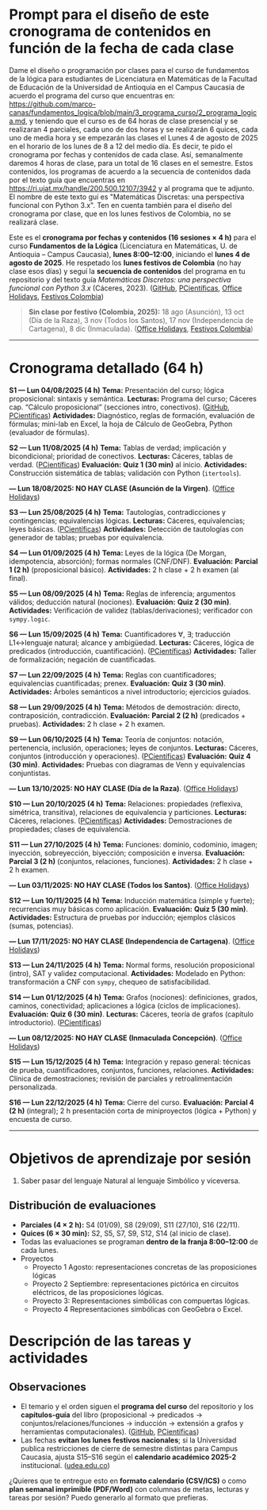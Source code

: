 # Prompt para el diseño de este cronograma de contenidos en función de la fecha de cada clase  

Dame el diseño o programación por clases para el curso de fundamentos de la lógica para estudiantes de Licenciatura en Matemáticas de la Facultad de Educación de la Universidad de Antioquia en el Campus Caucasia de acuerdo el programa del curso que encuentras en: https://github.com/marco-canas/fundamentos_logica/blob/main/3_programa_curso/2_programa_logica.md, y teniendo que el curso es de 64 horas de clase presencial y se realizaran 4 parciales, cada uno de dos horas y se realizarán 6 quices, cada uno de media hora y se empezarán las clases el Lunes 4 de agosto de 2025 en el horario de los lunes de 8 a 12 del medio día. Es decir, te pido el cronograma por fechas y contenidos de cada clase. Así, semanalmente daremos 4 horas de clase, para un total de 16 clases en el semestre. Estos contenidos, los programas de acuerdo a la secuencia de contenidos dada por el texto guía que encuentras en https://ri.ujat.mx/handle/200.500.12107/3942 y al programa que te adjunto. El nombre de este texto guí es "Matemáticas Discretas: una perspectiva funcional con Python 3.x". Ten en cuenta también para el diseño del cronograma por clase, que en los lunes festivos de Colombia, no se realizará clase.   



Este es el **cronograma por fechas y contenidos (16 sesiones × 4 h)** para el curso **Fundamentos de la Lógica** (Licenciatura en Matemáticas, U. de Antioquia – Campus Caucasia), **lunes 8:00–12:00**, iniciando el **lunes 4 de agosto de 2025**. He respetado los **lunes festivos de Colombia** (no hay clase esos días) y seguí la **secuencia de contenidos** del programa en tu repositorio y del texto guía *Matemáticas Discretas: una perspectiva funcional con Python 3.x* (Cáceres, 2023). ([GitHub][1], [PCientíficas][2], [Office Holidays][3], [Festivos Colombia][4])

> **Sin clase por festivo (Colombia, 2025):** 18 ago (Asunción), 13 oct (Día de la Raza), 3 nov (Todos los Santos), 17 nov (Independencia de Cartagena), 8 dic (Inmaculada). ([Office Holidays][3], [Festivos Colombia][4])

---

# Cronograma detallado (64 h)

**S1 — Lun 04/08/2025 (4 h)**
**Tema:** Presentación del curso; lógica proposicional: sintaxis y semántica.
**Lecturas:** Programa del curso; Cáceres cap. “Cálculo proposicional” (secciones intro, conectivos). ([GitHub][1], [PCientíficas][2])
**Actividades:** Diagnóstico, reglas de formación, evaluación de fórmulas; mini-lab en Excel, la hoja de Cálculo de GeoGebra, Python (evaluador de fórmulas).

**S2 — Lun 11/08/2025 (4 h)**
**Tema:** Tablas de verdad; implicación y bicondicional; prioridad de conectivos.
**Lecturas:** Cáceres, tablas de verdad. ([PCientíficas][2])
**Evaluación:** **Quiz 1 (30 min)** al inicio.
**Actividades:** Construcción sistemática de tablas; validación con Python (`itertools`).

**— Lun 18/08/2025: NO HAY CLASE (Asunción de la Virgen)**. ([Office Holidays][3])

**S3 — Lun 25/08/2025 (4 h)**
**Tema:** Tautologías, contradicciones y contingencias; equivalencias lógicas.
**Lecturas:** Cáceres, equivalencias; leyes básicas. ([PCientíficas][2])
**Actividades:** Detección de tautologías con generador de tablas; pruebas por equivalencia.

**S4 — Lun 01/09/2025 (4 h)**
**Tema:** Leyes de la lógica (De Morgan, idempotencia, absorción); formas normales (CNF/DNF).
**Evaluación:** **Parcial 1 (2 h)** (proposicional básico).
**Actividades:** 2 h clase + 2 h examen (al final).

**S5 — Lun 08/09/2025 (4 h)**
**Tema:** Reglas de inferencia; argumentos válidos; deducción natural (nociones).
**Evaluación:** **Quiz 2 (30 min)**.
**Actividades:** Verificación de validez (tablas/derivaciones); verificador con `sympy.logic`.

**S6 — Lun 15/09/2025 (4 h)**
**Tema:** Cuantificadores ∀, ∃; traducción L1↔lenguaje natural; alcance y ambigüedad.
**Lecturas:** Cáceres, lógica de predicados (introducción, cuantificación). ([PCientíficas][2])
**Actividades:** Taller de formalización; negación de cuantificadas.

**S7 — Lun 22/09/2025 (4 h)**
**Tema:** Reglas con cuantificadores; equivalencias cuantificadas; prenex.
**Evaluación:** **Quiz 3 (30 min)**.
**Actividades:** Árboles semánticos a nivel introductorio; ejercicios guiados.

**S8 — Lun 29/09/2025 (4 h)**
**Tema:** Métodos de demostración: directo, contraposición, contradicción.
**Evaluación:** **Parcial 2 (2 h)** (predicados + pruebas).
**Actividades:** 2 h clase + 2 h examen.

**S9 — Lun 06/10/2025 (4 h)**
**Tema:** Teoría de conjuntos: notación, pertenencia, inclusión, operaciones; leyes de conjuntos.
**Lecturas:** Cáceres, conjuntos (introducción y operaciones). ([PCientíficas][2])
**Evaluación:** **Quiz 4 (30 min)**.
**Actividades:** Pruebas con diagramas de Venn y equivalencias conjuntistas.

**— Lun 13/10/2025: NO HAY CLASE (Día de la Raza)**. ([Office Holidays][3])

**S10 — Lun 20/10/2025 (4 h)**
**Tema:** Relaciones: propiedades (reflexiva, simétrica, transitiva), relaciones de equivalencia y particiones.
**Lecturas:** Cáceres, relaciones. ([PCientíficas][2])
**Actividades:** Demostraciones de propiedades; clases de equivalencia.

**S11 — Lun 27/10/2025 (4 h)**
**Tema:** Funciones: dominio, codominio, imagen; inyección, sobreyección, biyección; composición e inversa.
**Evaluación:** **Parcial 3 (2 h)** (conjuntos, relaciones, funciones).
**Actividades:** 2 h clase + 2 h examen.

**— Lun 03/11/2025: NO HAY CLASE (Todos los Santos)**. ([Office Holidays][3])

**S12 — Lun 10/11/2025 (4 h)**
**Tema:** Inducción matemática (simple y fuerte); recurrencias muy básicas como aplicación.
**Evaluación:** **Quiz 5 (30 min)**.
**Actividades:** Estructura de pruebas por inducción; ejemplos clásicos (sumas, potencias).

**— Lun 17/11/2025: NO HAY CLASE (Independencia de Cartagena)**. ([Office Holidays][3])

**S13 — Lun 24/11/2025 (4 h)**
**Tema:** Normal forms, resolución proposicional (intro), SAT y validez computacional.
**Actividades:** Modelado en Python: transformación a CNF con `sympy`, chequeo de satisfacibilidad.

**S14 — Lun 01/12/2025 (4 h)**
**Tema:** Grafos (nociones): definiciones, grados, caminos, conectividad; aplicaciones a lógica (ciclos de implicaciones).
**Evaluación:** **Quiz 6 (30 min)**.
**Lecturas:** Cáceres, teoría de grafos (capítulo introductorio). ([PCientíficas][2])

**— Lun 08/12/2025: NO HAY CLASE (Inmaculada Concepción)**. ([Office Holidays][3])

**S15 — Lun 15/12/2025 (4 h)**
**Tema:** Integración y repaso general: técnicas de prueba, cuantificadores, conjuntos, funciones, relaciones.
**Actividades:** Clínica de demostraciones; revisión de parciales y retroalimentación personalizada.

**S16 — Lun 22/12/2025 (4 h)**
**Tema:** Cierre del curso.
**Evaluación:** **Parcial 4 (2 h)** (integral); 2 h presentación corta de miniproyectos (lógica + Python) y encuesta de curso.

---

# Objetivos de aprendizaje por sesión

1. Saber pasar del lenguaje Natural al lenguaje Simbólico y viceversa. 

## Distribución de evaluaciones

* **Parciales (4 × 2 h):** S4 (01/09), S8 (29/09), S11 (27/10), S16 (22/11).
* **Quices (6 × 30 min):** S2, S5, S7, S9, S12, S14 (al inicio de clase).
* Todas las evaluaciones se programan **dentro de la franja 8:00–12:00** de cada lunes.
* Proyectos
   - Proyecto 1 Agosto: representaciones concretas de las proposiciones  
     lógicas 
   - Proyecto 2 Septiembre: representaciones pictórica en circuitos eléctricos, de las proposiciones lógicas. 
   - Proyecto 3: Representaciones simbólicas con compuertas lógicas. 
   - Proyecto 4 Representaciones simbólicas con GeoGebra o Excel.   
  


# Descripción de las tareas y actividades  



## Observaciones

* El temario y el orden siguen el **programa del curso** del repositorio y los **capítulos-guía** del libro (proposicional → predicados → conjuntos/relaciones/funciones → inducción → extensión a grafos y herramientas computacionales). ([GitHub][1], [PCientíficas][2])
* Las fechas **evitan los lunes festivos nacionales**; si la Universidad publica restricciones de cierre de semestre distintas para Campus Caucasia, ajusta S15–S16 según el **calendario académico 2025-2** institucional. ([udea.edu.co][5])

¿Quieres que te entregue esto en **formato calendario (CSV/ICS)** o como **plan semanal imprimible (PDF/Word)** con columnas de metas, lecturas y tareas por sesión? Puedo generarlo al formato que prefieras.

[1]: https://github.com/marco-canas/fundamentos_logica "GitHub - marco-canas/fundamentos_logica: Pensar la didáctica y la pedagogía de la lógica para formación de Administradores de empresas, Ingenieros Agorpecuarios y Licenciados en educación infantil y matemáticas en el Campus Caucasia de la Universidad de Antioquia"
[2]: https://pcientificas.ujat.mx/index.php/pcientificas/catalog/book/263 "
		Matemáticas Discretas: una perspectiva funcional con Python 3.x
							\| Universidad Juárez Autónoma de Tabasco
			"
[3]: https://www.officeholidays.com/countries/colombia/2025?utm_source=chatgpt.com "National Holidays in Colombia in 2025"
[4]: https://www.festivos.com.co/en/2025?utm_source=chatgpt.com "Public Holidays Colombia 2025 | festivos.com.co"
[5]: https://www.udea.edu.co/wps/portal/udea/web/inicio/unidades-academicas/comunicaciones/%21ut/p/z1/jZDLCsIwEEW_pV-QyattliENJW1JE7EPs5GuSkGrC_H7FXGjYOzsBs65M1wU0IjCOt2Xebotl3U6PfdDSI_Wc42Jgqasdgo8o30PQhgpKRpeQC4UwZJBAzXmIL12dt8qV1QEhS0-_BgJ2_wIEOLxAwqfJ3LKOHioC5IKTIzNvoHWUA1eWO5oaQjL6BuIdfDvi-u560ZYzCyT5AEApI5K/?1dmy=&page=udea.generales.interna&urile=wcm%3Apath%3A%2FPortalUdeA%2FasPortalUdeA%2FasHomeUdeA%2FUnidades%2BAcad%2521c3%2521a9micas%2FComunicaciones%2FasContenidos%2FasListado%2FCalendario-Academico-2025-2-de-Pregrados-Campus-regionalizados&utm_source=chatgpt.com "Calendario Académico 2025-2 de Pregrados - Campus ..."
